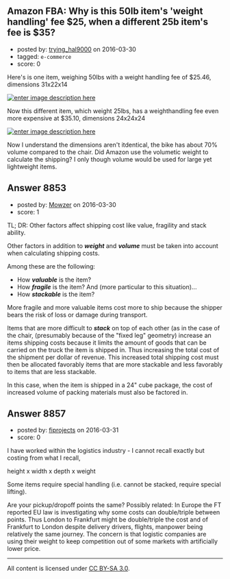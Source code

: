 ## Amazon FBA: Why is this 50lb item's 'weight handling' fee $25, when a different 25b item's fee is $35?

- posted by: [trying_hal9000](https://stackexchange.com/users/318143/trying-hal9000) on 2016-03-30
- tagged: `e-commerce`
- score: 0

Here's is one item, weighing 50lbs with a weight handling fee of $25.46, dimensions 31x22x14

[![enter image description here][1]][1]


Now this different item, which weight 25lbs, has a weighthandling fee even more expensive at $35.10, dimensions 24x24x24

[![enter image description here][2]][2]


Now I understand the dimensions aren't itdentical, the bike has about 70% volume compared to the chair. Did Amazon use the volumetic weight to calculate the shipping? I only though volume would be used for large yet lightweight items.  


  [1]: http://i.stack.imgur.com/UWfa9.png
  [2]: http://i.stack.imgur.com/YMYQh.png





## Answer 8853

- posted by: [Mowzer](https://stackexchange.com/users/1803081/mowzer) on 2016-03-30
- score: 1

TL; DR: Other factors affect shipping cost like  value, fragility and stack ability.

Other factors in addition to ***weight*** and ***volume*** must be taken into account when calculating shipping costs.

Among these are the following:

- How ***valuable*** is the item?
- How ***fragile*** is the item?
And (more particular to this situation)...
- How ***stackable*** is the item?

More fragile and more valuable items cost more to ship because the shipper bears the risk of loss or damage during transport.

Items that are more difficult to ***stack*** on top of each other (as in the case of the chair, (presumably because of the "fixed leg" geometry) increase an items shipping costs because it limits the amount of goods that can be carried on the truck the item is shipped in. Thus increasing the total cost of the shipment per dollar of revenue. This increased total shipping cost must then be allocated favorably items that are more stackable and less favorably to items that are less stackable.

In this case, when the item is shipped in a 24" cube package, the cost of increased volume of packing materials must also be factored in.


## Answer 8857

- posted by: [fiprojects](https://stackexchange.com/users/5370155/fiprojects) on 2016-03-31
- score: 0

I have worked within the logistics industry - I cannot recall exactly but costing from what I recall, 

height x width x depth x weight

Some items require special handling (i.e. cannot be stacked, require special lifting).

Are your pickup/dropoff points the same? Possibly related: In Europe the FT reported EU law is investigating why some costs can double/triple between points. Thus London to Frankfurt might be double/triple the cost and of Frankfurt to London despite delivery drivers, flights, manpower being relatively the same journey. The concern is that logistic companies are using their weight to keep competition out of some markets with artificially lower price.



---

All content is licensed under [CC BY-SA 3.0](https://creativecommons.org/licenses/by-sa/3.0/).
